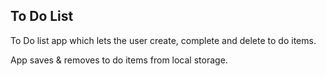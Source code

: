 ## To Do List

To Do list app which lets the user create, complete and delete to do items.

App saves & removes to do items from local storage.

